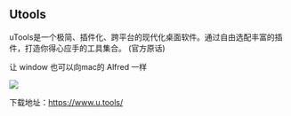 ## Utools

uTools是一个极简、插件化、跨平台的现代化桌面软件。通过自由选配丰富的插件，打造你得心应手的工具集合。 (官方原话)

让 window 也可以向mac的 Alfred 一样

![](C:\work\notes\工具\imgs\uTools.png)

下载地址：<https://www.u.tools/> 